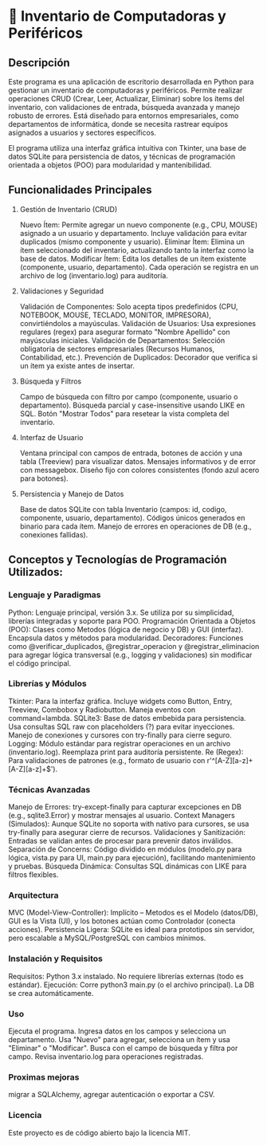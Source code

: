 # 💫 Inventario de Computadoras y Periféricos
## Descripción

Este programa es una aplicación de escritorio desarrollada en Python para gestionar un inventario de computadoras y periféricos. Permite realizar operaciones CRUD (Crear, Leer, Actualizar, Eliminar) sobre los ítems del inventario, con validaciones de entrada, búsqueda avanzada y manejo robusto de errores. Está diseñado para entornos empresariales, como departamentos de informática, donde se necesita rastrear equipos asignados a usuarios y sectores específicos.

El programa utiliza una interfaz gráfica intuitiva con Tkinter, una base de datos SQLite para persistencia de datos, y técnicas de programación orientada a objetos (POO) para modularidad y mantenibilidad.

## Funcionalidades Principales

1. Gestión de Inventario (CRUD)

    Nuevo Ítem: Permite agregar un nuevo componente (e.g., CPU, MOUSE) asignado a un usuario y departamento. Incluye validación para evitar duplicados (mismo componente y usuario).
    Eliminar Ítem: Elimina un ítem seleccionado del inventario, actualizando tanto la interfaz como la base de datos.
    Modificar Ítem: Edita los detalles de un ítem existente (componente, usuario, departamento).
    Cada operación se registra en un archivo de log (inventario.log) para auditoría.

2. Validaciones y Seguridad

    Validación de Componentes: Solo acepta tipos predefinidos (CPU, NOTEBOOK, MOUSE, TECLADO, MONITOR, IMPRESORA), convirtiéndolos a mayúsculas.
    Validación de Usuarios: Usa expresiones regulares (regex) para asegurar formato "Nombre Apellido" con mayúsculas iniciales.
    Validación de Departamentos: Selección obligatoria de sectores empresariales (Recursos Humanos, Contabilidad, etc.).
    Prevención de Duplicados: Decorador que verifica si un ítem ya existe antes de insertar.

3. Búsqueda y Filtros

    Campo de búsqueda con filtro por campo (componente, usuario o departamento).
    Búsqueda parcial y case-insensitive usando LIKE en SQL.
    Botón "Mostrar Todos" para resetear la vista completa del inventario.

4. Interfaz de Usuario

    Ventana principal con campos de entrada, botones de acción y una tabla (Treeview) para visualizar datos.
    Mensajes informativos y de error con messagebox.
    Diseño fijo con colores consistentes (fondo azul acero para botones).

5. Persistencia y Manejo de Datos

    Base de datos SQLite con tabla Inventario (campos: id, codigo, componente, usuario, departamento).
    Códigos únicos generados en binario para cada ítem.
    Manejo de errores en operaciones de DB (e.g., conexiones fallidas).

## Conceptos y Tecnologías de Programación Utilizados:

### Lenguaje y Paradigmas

Python: Lenguaje principal, versión 3.x. Se utiliza por su simplicidad, librerías integradas y soporte para POO.
Programación Orientada a Objetos (POO): Clases como Metodos (lógica de negocio y DB) y GUI (interfaz). Encapsula datos y métodos para modularidad.
Decoradores: Funciones como @verificar_duplicados, @registrar_operacion y @registrar_eliminacion para agregar lógica transversal (e.g., logging y validaciones) sin modificar el código principal.

### Librerías y Módulos

Tkinter: Para la interfaz gráfica. Incluye widgets como Button, Entry, Treeview, Combobox y Radiobutton. Maneja eventos con command=lambda.
SQLite3: Base de datos embebida para persistencia. Usa consultas SQL raw con placeholders (?) para evitar inyecciones. Manejo de conexiones y cursores con try-finally para cierre seguro.
Logging: Módulo estándar para registrar operaciones en un archivo (inventario.log). Reemplaza print para auditoría persistente.
Re (Regex): Para validaciones de patrones (e.g., formato de usuario con r'^[A-Z][a-z]+ [A-Z][a-z]+$').

### Técnicas Avanzadas

Manejo de Errores: try-except-finally para capturar excepciones en DB (e.g., sqlite3.Error) y mostrar mensajes al usuario.
Context Managers (Simulados): Aunque SQLite no soporta with nativo para cursores, se usa try-finally para asegurar cierre de recursos.
Validaciones y Sanitización: Entradas se validan antes de procesar para prevenir datos inválidos.
Separación de Concerns: Código dividido en módulos (modelo.py para lógica, vista.py para UI, main.py para ejecución), facilitando mantenimiento y pruebas.
Búsqueda Dinámica: Consultas SQL dinámicas con LIKE para filtros flexibles.

### Arquitectura

MVC (Model-View-Controller): Implícito – Metodos es el Modelo (datos/DB), GUI es la Vista (UI), y los botones actúan como Controlador (conecta acciones).
Persistencia Ligera: SQLite es ideal para prototipos sin servidor, pero escalable a MySQL/PostgreSQL con cambios mínimos.

### Instalación y Requisitos

Requisitos: Python 3.x instalado. No requiere librerías externas (todo es estándar).
Ejecución: Corre python3 main.py (o el archivo principal). La DB se crea automáticamente.

### Uso

Ejecuta el programa.
Ingresa datos en los campos y selecciona un departamento.
Usa "Nuevo" para agregar, selecciona un ítem y usa "Eliminar" o "Modificar".
Busca con el campo de búsqueda y filtra por campo.
Revisa inventario.log para operaciones registradas.

### Proximas mejoras
migrar a SQLAlchemy, agregar autenticación o exportar a CSV.

### Licencia

Este proyecto es de código abierto bajo la licencia MIT.
